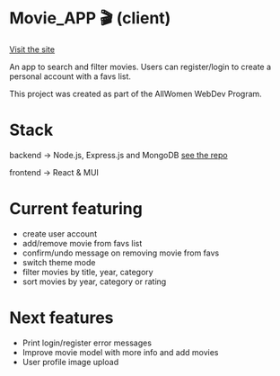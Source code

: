# Movie_APP 🎬 (client)

[Visit the site](https://vivittmovieapp.netlify.app/)

An app to search and filter movies. Users can register/login to create a personal account with a favs list.

This project was created as part of the AllWomen WebDev Program.

# Stack
backend -> Node.js, Express.js and MongoDB [see the repo](https://github.com/vivitt/movieapp-api)

frontend -> React & MUI

# Current featuring
- create user account
- add/remove movie from favs list
- confirm/undo message on removing movie from favs
- switch theme mode
- filter movies by title, year, category
- sort movies by year, category or rating

# Next features
- Print login/register error messages
- Improve movie model with more info and add movies
- User profile image upload




